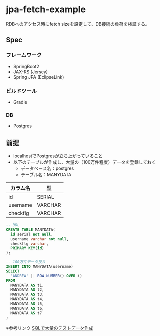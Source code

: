 # jpa-fetch-example

RDBへのアクセス時にfetch sizeを設定して、DB接続の負荷を検証する。

## Spec

### フレームワーク

- SpringBoot2
- JAX-RS (Jersey)
- Spring JPA (EclipseLink)

### ビルドツール

- Gradle

### DB

- Postgres

## 前提

- localhostでPostgresが立ち上がっていること
- 以下のテーブルが作成し、大量の（100万件程度）データを登録しておく
    - データベース名：postgres
    - テーブル名：MANYDATA

| カラム名 | 型 |
| - | - |
| id | SERIAL |
| username | VARCHAR |
| checkflg | VARCHAR |

```sql
-- DDL
CREATE TABLE MANYDATA(
  id serial not null,
  username varchar not null,
  checkflg varchar,
  PRIMARY KEY(id)
);
```

```sql
-- 100万件データ投入
INSERT INTO MANYDATA(username)
SELECT
  'ANDREW' || ROW_NUMBER() OVER ()
FROM
  MANYDATA AS t1,
  MANYDATA AS t2,
  MANYDATA AS t3,
  MANYDATA AS t4,
  MANYDATA AS t5,
  MANYDATA AS t6,
  MANYDATA AS t7
;
```

※参考リンク [SQLで大量のテストデータ作成](https://qiita.com/cobot00/items/8d59e0734314a88d74c7)
